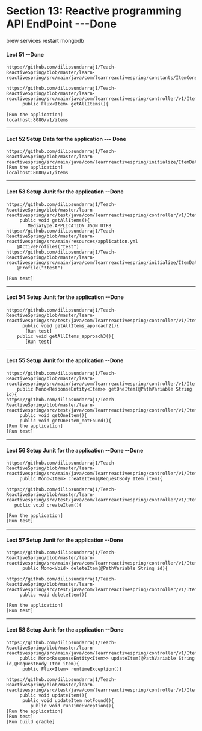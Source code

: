 # Section 13: Reactive programming API EndPoint  ---Done
brew services restart mongodb

#### Lect 51  --Done
```
https://github.com/dilipsundarraj1/Teach-ReactiveSpring/blob/master/learn-reactivespring/src/main/java/com/learnreactivespring/constants/ItemConstants.java

https://github.com/dilipsundarraj1/Teach-ReactiveSpring/blob/master/learn-reactivespring/src/main/java/com/learnreactivespring/controller/v1/ItemController.java
      public Flux<Item> getAllItems(){
      
[Run the application]
localhost:8080/v1/items
```
-----------

#### Lect 52 Setup Data for the application  --- Done

```
https://github.com/dilipsundarraj1/Teach-ReactiveSpring/blob/master/learn-reactivespring/src/main/java/com/learnreactivespring/initialize/ItemDataInitializer.java
[Run the application]
localhost:8080/v1/items

```
-----------

#### Lect 53 Setup Junit for the application  --Done

```
https://github.com/dilipsundarraj1/Teach-ReactiveSpring/blob/master/learn-reactivespring/src/test/java/com/learnreactivespring/controller/v1/ItemControllerTest.java
     public void getAllItems(){
        MediaType.APPLICATION_JSON_UTF8
https://github.com/dilipsundarraj1/Teach-ReactiveSpring/blob/master/learn-reactivespring/src/main/resources/application.yml
    @ActiveProfiles("test")
https://github.com/dilipsundarraj1/Teach-ReactiveSpring/blob/master/learn-reactivespring/src/main/java/com/learnreactivespring/initialize/ItemDataInitializer.java
    @Profile("!test")
    
[Run test]    
```
-----------

#### Lect 54 Setup Junit for the application  --Done

```    
https://github.com/dilipsundarraj1/Teach-ReactiveSpring/blob/master/learn-reactivespring/src/test/java/com/learnreactivespring/controller/v1/ItemControllerTest.java
      public void getAllItems_approach2(){
       [Run test]  
    public void getAllItems_approach3(){
       [Run test]  
```
-----------

#### Lect 55 Setup Junit for the application  --Done

```    
https://github.com/dilipsundarraj1/Teach-ReactiveSpring/blob/master/learn-reactivespring/src/main/java/com/learnreactivespring/controller/v1/ItemController.java
    public Mono<ResponseEntity<Item>> getOneItem(@PathVariable String id){
https://github.com/dilipsundarraj1/Teach-ReactiveSpring/blob/master/learn-reactivespring/src/test/java/com/learnreactivespring/controller/v1/ItemControllerTest.java
     public void getOneItem(){
     public void getOneItem_notFound(){
[Run the application]
[Run test]  

```
-----------

#### Lect 56 Setup Junit for the application --Done --Done


```  
https://github.com/dilipsundarraj1/Teach-ReactiveSpring/blob/master/learn-reactivespring/src/main/java/com/learnreactivespring/controller/v1/ItemController.java
     public Mono<Item> createItem(@RequestBody Item item){
     
https://github.com/dilipsundarraj1/Teach-ReactiveSpring/blob/master/learn-reactivespring/src/test/java/com/learnreactivespring/controller/v1/ItemControllerTest.java
   public void createItem(){

[Run the application]
[Run test]  

```
-----------

#### Lect 57 Setup Junit for the application --Done


```  
https://github.com/dilipsundarraj1/Teach-ReactiveSpring/blob/master/learn-reactivespring/src/main/java/com/learnreactivespring/controller/v1/ItemController.java
      public Mono<Void> deleteItem(@PathVariable String id){
     
https://github.com/dilipsundarraj1/Teach-ReactiveSpring/blob/master/learn-reactivespring/src/test/java/com/learnreactivespring/controller/v1/ItemControllerTest.java
     public void deleteItem(){

[Run the application]
[Run test]  

```
-----------

#### Lect 58 Setup Junit for the application  --Done

```  
https://github.com/dilipsundarraj1/Teach-ReactiveSpring/blob/master/learn-reactivespring/src/main/java/com/learnreactivespring/controller/v1/ItemController.java
     public Mono<ResponseEntity<Item>> updateItem(@PathVariable String id,@RequestBody Item item){
      public Flux<Item> runtimeException(){
     
https://github.com/dilipsundarraj1/Teach-ReactiveSpring/blob/master/learn-reactivespring/src/test/java/com/learnreactivespring/controller/v1/ItemControllerTest.java
     public void updateItem(){
      public void updateItem_notFound(){
         public void runTimeException(){
[Run the application]
[Run test]  
[Run build gradle]







        